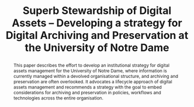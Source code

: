 ---
abstract: This paper describes the effort to develop an institutional strategy for
  digital assets management for the University of Notre Dame, where information is
  currently managed within a devolved organisational structure, and archiving and
  preservation are often overlooked. It advocates a lifecycle approach of digital
  assets management and recommends a strategy with the goal to embed considerations
  for archiving and preservation in policies, workflows and technologies across the
  entire organisation.
creators:
- Hockx-Yu, Helen
date: null
document_url: https://services.phaidra.univie.ac.at/api/object/o:931071/download
grand_parent: iPRES
institutions: []
keywords:
- kyoto
landing_page_url: https://phaidra.univie.ac.at/o:931071
language: eng
layout: publication
license: CC BY-SA 4.0 International
notes_url: null
parent: iPRES 2017
presentation_url: null
publication_type: paper
size: 356240
source_name: iPRES
title: Superb Stewardship of Digital Assets – Developing a strategy for Digital Archiving
  and Preservation at the University of Notre Dame
year: 2017
---